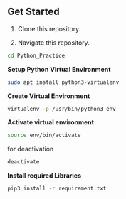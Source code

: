 ## Get Started

1. Clone this repository. <br>

2. Navigate this repository. <br>

```bash
cd Python_Practice
```

<b> Setup Python Virtual Environment </b>

```bash
sudo apt install python3-virtualenv
```

<b> Create Virtual Environment </b>

```bash
virtualenv -p /usr/bin/python3 env
```
<b> Activate virtual environment </b>

```bash
source env/bin/activate
```
for deactivation

```bash
deactivate
```

<b> Install required Libraries </b>

```bash
pip3 install -r requirement.txt
```





